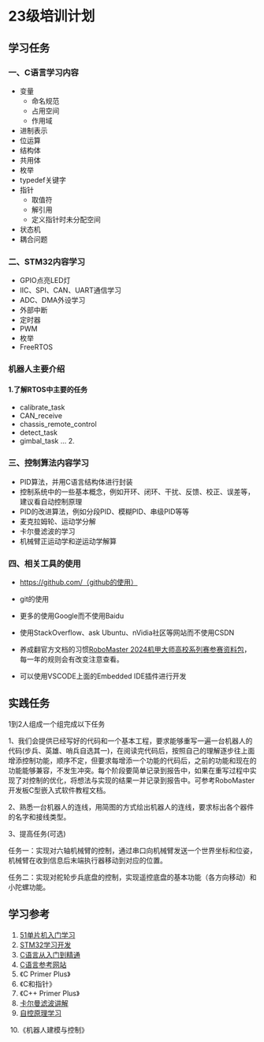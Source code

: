 # 23级培训计划
  
## 学习任务
### 一、C语言学习内容

- 变量
  - 命名规范
  - 占用空间
  - 作用域
- 进制表示
- 位运算
- 结构体
- 共用体
- 枚举
- typedef关键字
- 指针
  - 取值符
  - 解引用
  - 定义指针时未分配空间
- 状态机
- 耦合问题

### 二、STM32内容学习

- GPIO点亮LED灯
- IIC、SPI、CAN、UART通信学习
- ADC、DMA外设学习
- 外部中断
- 定时器
- PWM
- 枚举
- FreeRTOS

### 机器人主要介绍
#### 1.了解RTOS中主要的任务
  - calibrate_task
  - CAN_receive
  - chassis_remote_control
  - detect_task
  - gimbal_task ...
      2.
### 三、控制算法内容学习

- PID算法，并用C语言结构体进行封装
- 控制系统中的一些基本概念，例如开环、闭环、干扰、反馈、校正、误差等，建议看自动控制原理
- PID的改进算法，例如分段PID、模糊PID、串级PID等等
- 麦克拉姆轮、运动学分解
- 卡尔曼滤波的学习
- 机械臂正运动学和逆运动学解算

### 四、相关工具的使用

- https://github.com/（github的使用）

- git的使用

- 更多的使用Google而不使用Baidu

- 使用StackOverflow、ask Ubuntu、nVidia社区等网站而不使用CSDN

- 养成翻官方文档的习惯[RoboMaster 2024机甲大师高校系列赛参赛资料包](https://www.robomaster.com/zh-CN/resource/pages/announcement/1655)，每一年的规则会有改变注意查看。

- 可以使用VSCODE上面的Embedded IDE插件进行开发

  

## 实践任务

1到2人组成一个组完成以下任务

 1、我们会提供已经写好的代码和一个基本工程，要求能够重写一遍一台机器人的代码(步兵、英雄、哨兵自选其一)，在阅读完代码后，按照自己的理解逐步往上面增添控制功能，顺序不定，但要求每增添一个功能的代码后，之前的功能和现在的功能能够兼容，不发生冲突。每个阶段要简单记录到报告中，如果在重写过程中实现了对控制的优化，将想法与实现的结果一并记录到报告中。可参考RoboMaster开发板C型嵌入式软件教程文档。

 2、熟悉一台机器人的连线，用简图的方式绘出机器人的连线，要求标出各个器件的名字和接线类型。

 3、提高任务(可选)

任务一：实现对六轴机械臂的控制，通过串口向机械臂发送一个世界坐标和位姿，机械臂在收到信息后末端执行器移动到对应的位置。

任务二：实现对舵轮步兵底盘的控制，实现遥控底盘的基本功能（各方向移动）和小陀螺功能。



## 学习参考

1. [51单片机入门学习](https://www.bilibili.com/video/BV1Mb411e7re/?spm_id_from=333.1007.top_right_bar_window_custom_collection.content.click&vd_source=9805319fbcc667bd39b66994068b0d17)
2. [STM32学习开发](https://www.bilibili.com/video/BV1th411z7sn/?spm_id_from=333.1007.top_right_bar_window_custom_collection.content.click)
3. [C语言从入门到精通](https://www.bilibili.com/video/BV1U44y1y7xN/?spm_id_from=333.1007.top_right_bar_window_custom_collection.content.click)
4. [C语言参考网站](https://cplusplus.com/reference/)
5. 《C Primer Plus》
6. 《C和指针》
7. 《C++ Primer Plus》
8. [卡尔曼滤波讲解](https://www.bilibili.com/video/BV12D4y1S7fU/?spm_id_from=333.1007.top_right_bar_window_custom_collection.content.click)
9. [自控原理学习](https://www.bilibili.com/video/BV1F34y1h7so/?spm_id_from=333.1007.top_right_bar_window_custom_collection.content.click)

​	10.《机器人建模与控制》


